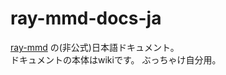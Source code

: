 # ray-mmd-docs-ja
[ray-mmd](https://github.com/ray-cast/ray-mmd) の(非公式)日本語ドキュメント。  
ドキュメントの本体はwikiです。
ぶっちゃけ自分用。
